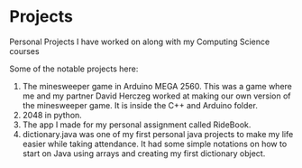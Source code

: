 # Projects
Personal Projects I have worked on along with my Computing Science courses

Some of the notable projects here:
1) The minesweeper game in Arduino MEGA 2560. This was a game where me and my partner David Herczeg worked at making our own version of the minesweeper game. It is inside the C++ and Arduino folder.
2) 2048 in python.
3) The app I made for my personal assignment called RideBook.
4) dictionary.java was one of my first personal java projects to make my life easier while taking attendance. It had some simple notations on how to start on Java using arrays and creating my first dictionary object.
